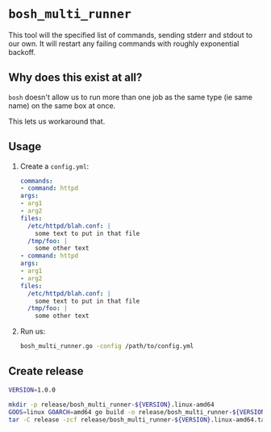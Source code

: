 # `bosh_multi_runner`

This tool will the specified list of commands, sending stderr and stdout to our own. It will restart any failing commands with roughly exponential backoff.

## Why does this exist at all?

`bosh` doesn't allow us to run more than one job as the same type (ie same name) on the same box at once.

This lets us workaround that.

## Usage

1. Create a `config.yml`:

    ```yaml
    commands:
    - command: httpd
    args:
    - arg1
    - arg2
    files:
      /etc/httpd/blah.conf: |
        some text to put in that file
      /tmp/foo: |
        some other text
    - command: httpd
    args:
    - arg1
    - arg2
    files:
      /etc/httpd/blah.conf: |
        some text to put in that file
      /tmp/foo: |
        some other text
    ```

2. Run us:

    ```bash
    bosh_multi_runner.go -config /path/to/config.yml
    ```

## Create release

```bash
VERSION=1.0.0

mkdir -p release/bosh_multi_runner-${VERSION}.linux-amd64
GOOS=linux GOARCH=amd64 go build -o release/bosh_multi_runner-${VERSION}.linux-amd64/bosh_multi_runner bosh_multi_runner.go
tar -C release -zcf release/bosh_multi_runner-${VERSION}.linux-amd64.tar.gz bosh_multi_runner-${VERSION}.linux-amd64
```
